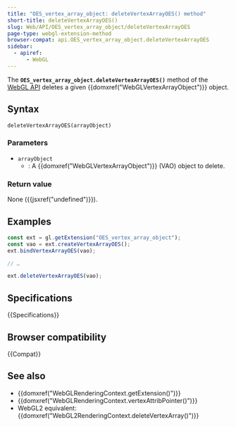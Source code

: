 ```yaml
---
title: "OES_vertex_array_object: deleteVertexArrayOES() method"
short-title: deleteVertexArrayOES()
slug: Web/API/OES_vertex_array_object/deleteVertexArrayOES
page-type: webgl-extension-method
browser-compat: api.OES_vertex_array_object.deleteVertexArrayOES
sidebar:
  - apiref:
      - WebGL
---
```


The **`OES_vertex_array_object.deleteVertexArrayOES()`** method
of the [WebGL API](/en-US/docs/Web/API/WebGL_API) deletes a given
{{domxref("WebGLVertexArrayObject")}} object.

## Syntax

```js-nolint
deleteVertexArrayOES(arrayObject)
```

### Parameters

- `arrayObject`
  - : A {{domxref("WebGLVertexArrayObject")}} (VAO) object to delete.

### Return value

None ({{jsxref("undefined")}}).

## Examples

```js
const ext = gl.getExtension("OES_vertex_array_object");
const vao = ext.createVertexArrayOES();
ext.bindVertexArrayOES(vao);

// …

ext.deleteVertexArrayOES(vao);
```

## Specifications

{{Specifications}}

## Browser compatibility

{{Compat}}

## See also

- {{domxref("WebGLRenderingContext.getExtension()")}}
- {{domxref("WebGLRenderingContext.vertexAttribPointer()")}}
- WebGL2 equivalent: {{domxref("WebGL2RenderingContext.deleteVertexArray()")}}
